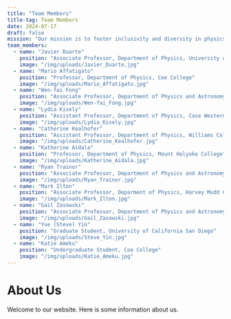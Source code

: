 ```yaml
---
title: "Team Members"
title-tag: Team Members
date: 2024-07-17
draft: false
mission: "Our mission is to foster inclusivity and diversity in physics and astronomy education by creating an accessible, searchable online repository that highlights the contributions of historically marginalized scientists. We strive to support the retention and identity development of marginalized students in these fields by providing educators with the resources needed to incorporate diverse role models into their courses. Our values include integrity in our research and representation, innovation in educational resources, excellence in creating comprehensive and reliable content, collaboration across disciplines and backgrounds, and respect for the diverse contributions that have shaped and continue to shape the fields of physics and astronomy."
team_members:
  - name: "Javier Duarte"
    position: "Associate Professor, Department of Physics, University of California San Diego"
    image: "/img/uploads/Javier_Duarte.jpg"
  - name: "Mario Affatigato"
    position: "Professor, Department of Physics, Coe College"
    image: "/img/uploads/Mario_Affatigato.jpg"
  - name: "Wen-fai Fong"
    position: "Associate Professor, Department of Physics and Astronomy, Northwestern University"
    image: "/img/uploads/Wen-fai_Fong.jpg"
  - name: "Lydia Kisely"
    position: "Assistant Professor, Department of Physics, Case Western Reserve University"
    image: "/img/uploads/Lydia_Kisely.jpg"
  - name: "Catherine Kealhofer"
    position: "Assistant Professor, Department of Physics, Williams College"
    image: "/img/uploads/Catherine_Kealhofer.jpg"
  - name: "Katherine Aidala"
    position: "Professor, Department of Physics, Mount Holyoke College"
    image: "/img/uploads/Katherine_Aidala.jpg"
  - name: "Ryan Trainor"
    position: "Associate Professor, Department of Physics and Astronomy, Franklin and Marshall College"
    image: "/img/uploads/Ryan_Trainor.jpg"
  - name: "Mark Ilton"
    position: "Associate Professor, Deparment of Physics, Harvey Mudd College"
    image: "/img/uploads/Mark_Ilton.jpg"
  - name: "Gail Zasowski"
    position: "Associate Professor, Department of Physics and Astronomy, University of Utah"
    image: "/img/uploads/Gail_Zasowski.jpg"
  - name: "Yue (Steve) Yin"
    position: "Graduate Student, University of California San Diego"
    image: "/img/uploads/Steve_Yin.jpg"
  - name: "Katie Ameku"
    position: "Undergraduate Student, Coe College"
    image: "/img/uploads/Katie_Ameku.jpg"
---
```


# About Us

Welcome to our website. Here is some information about us.